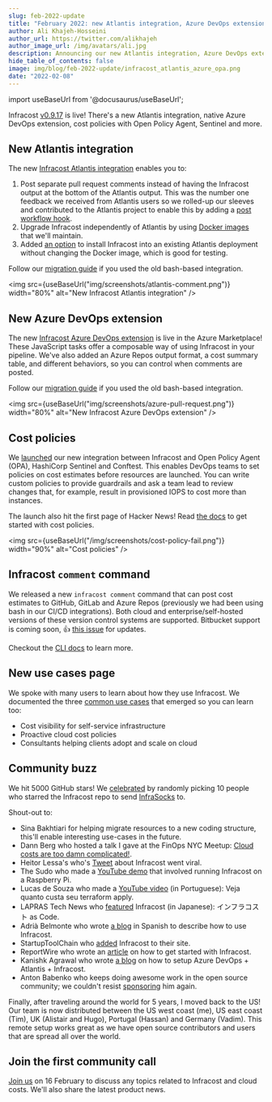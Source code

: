 ```yaml
---
slug: feb-2022-update
title: "February 2022: new Atlantis integration, Azure DevOps extension, cost policies and popular use-cases"
author: Ali Khajeh-Hosseini
author_url: https://twitter.com/alikhajeh
author_image_url: /img/avatars/ali.jpg
description: Announcing our new Atlantis integration, Azure DevOps extension, cost policies and more. Upgrade to try them!
hide_table_of_contents: false
image: img/blog/feb-2022-update/infracost_atlantis_azure_opa.png
date: "2022-02-08"
---
```


import useBaseUrl from '@docusaurus/useBaseUrl';

Infracost [v0.9.17](https://www.infracost.io/docs/#1-install-infracost) is live! There's a new Atlantis integration, native Azure DevOps extension, cost policies with Open Policy Agent, Sentinel and more.

<!--truncate-->

## New Atlantis integration

The new [Infracost Atlantis integration](https://github.com/infracost/infracost-atlantis/) enables you to:
1. Post separate pull request comments instead of having the Infracost output at the bottom of the Atlantis output. This was the number one feedback we received from Atlantis users so we rolled-up our sleeves and contributed to the Atlantis project to enable this by adding a [post workflow hook](https://www.runatlantis.io/docs/post-workflow-hooks.html).
2. Upgrade Infracost independently of Atlantis by using [Docker images](https://github.com/infracost/infracost-atlantis/#a-use-our-docker-images-recommended) that we'll maintain.
3. Added [an option](https://github.com/infracost/infracost-atlantis/#c-install-in-pre-workflow-good-for-testing) to install Infracost into an existing Atlantis deployment without changing the Docker image, which is good for testing.

Follow our [migration guide](/docs/guides/atlantis_migration/) if you used the old bash-based integration.

<img src={useBaseUrl("img/screenshots/atlantis-comment.png")} width="80%" alt="New Infracost Atlantis integration" />

## New Azure DevOps extension

The new [Infracost Azure DevOps extension](https://marketplace.visualstudio.com/items?itemName=Infracost.infracost-tasks) is live in the Azure Marketplace! These JavaScript tasks offer a composable way of using Infracost in your pipeline. We've also added an Azure Repos output format, a cost summary table, and different behaviors, so you can control when comments are posted.

Follow our [migration guide](/docs/guides/azure_devops_migration/) if you used the old bash-based integration.

<img src={useBaseUrl("img/screenshots/azure-pull-request.png")} width="80%" alt="New Infracost Azure DevOps extension" />

## Cost policies

We [launched](/blog/cloud-cost-policies/) our new integration between Infracost and Open Policy Agent (OPA), HashiCorp Sentinel and Conftest. This enables DevOps teams to set policies on cost estimates before resources are launched. You can write custom policies to provide guardrails and ask a team lead to review changes that, for example, result in provisioned IOPS to cost more than instances.

The launch also hit the first page of Hacker News! Read [the docs](/docs/features/cost_policies/) to get started with cost policies.

<img src={useBaseUrl("/img/screenshots/cost-policy-fail.png")} width="90%" alt="Cost policies" />

## Infracost `comment` command

We released a new `infracost comment` command that can post cost estimates to GitHub, GitLab and Azure Repos (previously we had been using bash in our CI/CD integrations). Both cloud and enterprise/self-hosted versions of these version control systems are supported. Bitbucket support is coming soon, 👍 [this issue](https://github.com/infracost/infracost/issues/1173) for updates.

Checkout the [CLI docs](/docs/features/cli_commands/#comment-on-pull-requests) to learn more.

## New use cases page

We spoke with many users to learn about how they use Infracost. We documented the three [common use cases](https://www.infracost.io/use-cases/) that emerged so you can learn too:
- Cost visibility for self-service infrastructure
- Proactive cloud cost policies
- Consultants helping clients adopt and scale on cloud

## Community buzz

We hit 5000 GitHub stars! We [celebrated](https://twitter.com/AliKhajeh/status/1491130133390196737) by randomly picking 10 people who starred the Infracost repo to send [InfraSocks](https://twitter.com/PeterDaveHello/status/1490679046673690625) to.

Shout-out to:
- Sina Bakhtiari for helping migrate resources to a new coding structure, this'll enable interesting use-cases in the future.
- Dann Berg who hosted a talk I gave at the FinOps NYC Meetup: [Cloud costs are too damn complicated!](https://www.youtube.com/watch?v=lefCU2ptsio).
- Heitor Lessa's who's [Tweet](https://twitter.com/heitor_lessa/status/1490324885826064389) about Infracost went viral.
- The Sudo who made a [YouTube demo](https://www.youtube.com/watch?v=UknhCK1Juk8) that involved running Infracost on a Raspberry Pi.
- Lucas de Souza who made a [YouTube video](https://www.youtube.com/watch?v=ghqsCgY65Q8) (in Portuguese): Veja quanto custa seu terraform apply.
- LAPRAS Tech News who [featured](https://www.youtube.com/watch?v=TYK1NnUG6OE) Infracost (in Japanese): インフラコスト as Code.
- Adrià Belmonte who wrote [a blog](https://blog.tokiota.com/2022/01/17/infracost-terraform/) in Spanish to describe how to use Infracost.
- StartupToolChain who [added](https://startuptoolchain.com/) Infracost to their site.
- ReportWire who wrote an [article](http://reportwire.org/2022/01/18/how-to-get-started-with-infracost/) on how to get started with Infracost.
- Kanishk Agrawal who wrote [a blog](https://blog.clairvoyantsoft.com/terraform-pull-request-automation-using-atlantis-and-infracost-864d7a89fd45) on how to setup Azure DevOps + Atlantis + Infracost.
- Anton Babenko who keeps doing awesome work in the open source community; we couldn't resist [sponsoring](https://twitter.com/infracost/status/1486683529845088256) him again.

Finally, after traveling around the world for 5 years, I moved back to the US! Our team is now distributed between the US west coast (me), US east coast (Tim), UK (Alistair and Hugo), Portugal (Hassan) and Germany (Vadim). This remote setup works great as we have open source contributors and users that are spread all over the world.

## Join the first community call

[Join us](https://github.com/infracost/infracost/issues/1353) on 16 February to discuss any topics related to Infracost and cloud costs. We'll also share the latest product news.
